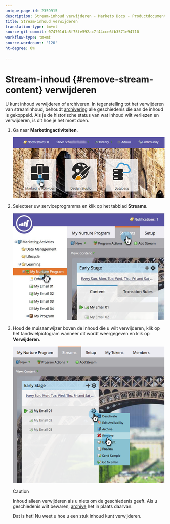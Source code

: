```yaml
---
unique-page-id: 2359915
description: Stream-inhoud verwijderen - Marketo Docs - Productdocumentatie
title: Stream-inhoud verwijderen
translation-type: tm+mt
source-git-commit: 074701d1a5f75fe592ac7f44cce6fb3571e94710
workflow-type: tm+mt
source-wordcount: '120'
ht-degree: 0%

---
```



# Stream-inhoud {#remove-stream-content} verwijderen

U kunt inhoud verwijderen of archiveren. In tegenstelling tot het verwijderen van streaminhoud, behoudt [archivering](/help/marketo/product-docs/email-marketing/drip-nurturing/using-stream-content/archive-and-unarchive-stream-content.md) alle geschiedenis die aan de inhoud is gekoppeld. Als je de historische status van wat inhoud wilt verliezen en verwijderen, is dit hoe je het moet doen.

1. Ga naar **Marketingactiviteiten**.

   ![](assets/login-marketing-activities-1.png)

1. Selecteer uw serviceprogramma en klik op het tabblad **Streams**.

   ![](assets/cloneasteam-3.jpg)

1. Houd de muisaanwijzer boven de inhoud die u wilt verwijderen, klik op het tandwielpictogram wanneer dit wordt weergegeven en klik op **Verwijderen**.

   ![](assets/image2014-9-15-17-3a38-3a15.png)

   >[!CAUTION]
   >
   >Inhoud alleen verwijderen als u niets om de geschiedenis geeft. Als u geschiedenis wilt bewaren, [archive](/help/marketo/product-docs/email-marketing/drip-nurturing/using-stream-content/archive-and-unarchive-stream-content.md) het in plaats daarvan.

   Dat is het! Nu weet u hoe u een stuk inhoud kunt verwijderen.
